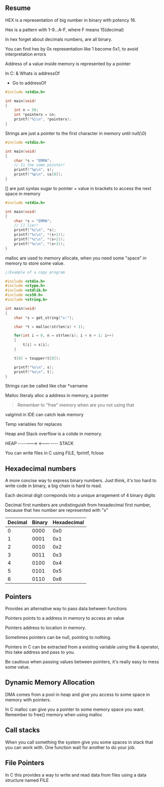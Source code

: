 ## Resume

HEX is a representation of big number in binary with potency 16.

Hex is a pattern with 1-9...A-F, where F means 15(decimal)

In hex forget about decimals numbers, are all binary.

You can find hex by 0x representation like 1 become 0x1, to avoid interpretation errors

Address of a value inside memory is represented by a pointer

In C:
& Whats is addressOf

- Go to addressOf

```c
#include <stdio.h>

int main(void)
{
    int n = 50;
    int *pointerx = &n;
    printf("%i\n", *pointerx);
}
```

Strings are just a pointer to the first character in memory until null(\0)

```c
#include <stdio.h>

int main(void)
{
    char *s = "EMMA";
    // Is the same pointer!
    printf("%p\n", s);
    printf("%p\n", &s[0]);
}
```

[] are just syntax sugar to pointer + value in brackets to access the next space in memory

```c
#include <stdio.h>

int main(void)
{
    char *s = "EMMA";
    // [] lier!
    printf("%c\n", *s);
    printf("%c\n", *(s+1));
    printf("%c\n", *(s+2));
    printf("%c\n", *(s+3));
}
```

malloc are used to memory allocate, when you need some "space" in memory to store some value.

```c
//Example of a copy program

#include <stdio.h>
#include <ctype.h>
#include <stdlib.h>
#include <cs50.h>
#include <string.h>

int main(void)
{
    char *s = get_string("s:");

    char *t = malloc(strlen(s) + 1);

    for(int i = 0, n = strlen(s); i < n + 1; i++)
    {
        t[i] = s[i];
    }

    t[0] = toupper(t[0]);

    printf("%s\n", s);
    printf("%s\n", t);
}
```

Strings can be called like char \*varname

Malloc literaly alloc a address in memory, a pointer

> Remember to "free" memory when are you not using that

valgrind in IDE can catch leak memory

Temp variables for replaces

Heap and Stack overflow is a colide in memory.

HEAP -------> <------- STACK

You can write files in C using FILE, fprintf, fclose

## Hexadecimal numbers

A more concise way to express binary numbers. Just think, it's too hard to write code in binary, a big chain is hard to read.

Each decimal digit correponds into a unique arragement of 4 binary digits

Decimal first numbers are undistinguish from hexadecimal first number, because that hex number are represented with "x"

| Decimal | Binary | Hexadecimal |
| ------- | ------ | ----------- |
| 0       | 0000   | 0x0         |
| 1       | 0001   | 0x1         |
| 2       | 0010   | 0x2         |
| 3       | 0011   | 0x3         |
| 4       | 0100   | 0x4         |
| 5       | 0101   | 0x5         |
| 6       | 0110   | 0x6         |

## Pointers

Provides an alternative way to pass data between functions

Pointers points to a address in memory to access an value

Pointers address to location in memory.

Sometimes pointers can be null, pointing to nothing.

Pointers in C can be extracted from a existing variable using the & operator, this take address and pass to you.

Be cautious when passing values between pointers, it's really easy to mess some value.

## Dynamic Memory Allocation

DMA comes from a pool in heap and give you access to some space in memory with pointers.

In C malloc can give you a pointer to some memory space you want. Remember to free() memory when using malloc

## Call stacks

When you call something the system give you some spaces in stack that you can work with. One function wait for another to do your job.

## File Pointers

In C this provides a way to write and read data from files using a data structure named FILE
